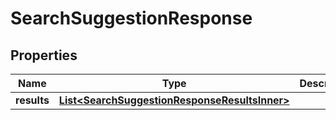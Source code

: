 

# SearchSuggestionResponse


## Properties

| Name | Type | Description | Notes |
|------------ | ------------- | ------------- | -------------|
|**results** | [**List&lt;SearchSuggestionResponseResultsInner&gt;**](SearchSuggestionResponseResultsInner.md) |  |  [optional] |



